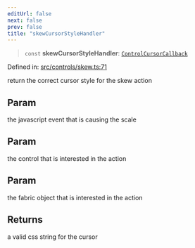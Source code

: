 ```yaml
---
editUrl: false
next: false
prev: false
title: "skewCursorStyleHandler"
---
```


> `const` **skewCursorStyleHandler**: [`ControlCursorCallback`](/api/type-aliases/controlcursorcallback/)

Defined in: [src/controls/skew.ts:71](https://github.com/fabricjs/fabric.js/blob/fea1b29b7495d9634e300bd4bfa43de097745805/src/controls/skew.ts#L71)

return the correct cursor style for the skew action

## Param

the javascript event that is causing the scale

## Param

the control that is interested in the action

## Param

the fabric object that is interested in the action

## Returns

a valid css string for the cursor
